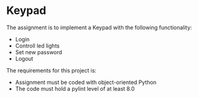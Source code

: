 # Keypad

The assignment is to implement a Keypad with the following functionality:
 * Login
 * Controll led lights
 * Set new password
 * Logout

The requirements for this project is:
 * Assignment must be coded with object-oriented Python
 * The code must hold a pylint level of at least 8.0